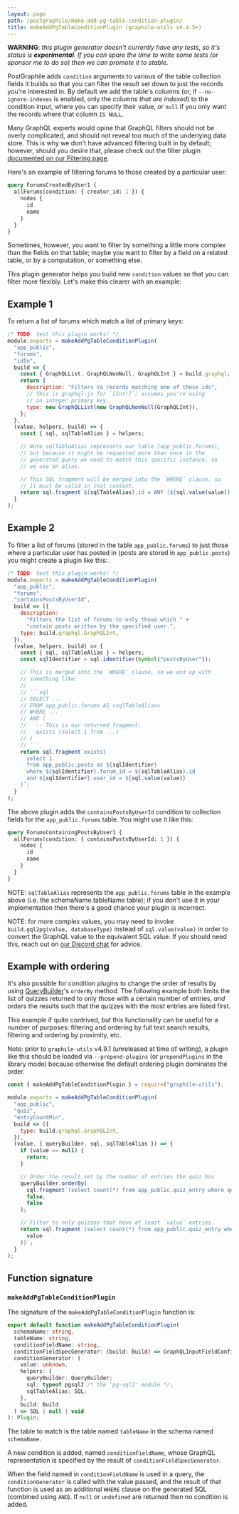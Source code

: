 ```yaml
---
layout: page
path: /postgraphile/make-add-pg-table-condition-plugin/
title: makeAddPgTableConditionPlugin (graphile-utils v4.4.5+)
---
```


**WARNING**: _this plugin generator doesn't currently have any tests, so it's
status is **experimental**. If you can spare the time to write some tests (or
sponsor me to do so) then we can promote it to stable._

PostGraphile adds `condition` arguments to various of the table collection
fields it builds so that you can filter the result set down to just the records
you're interested in. By default we add the table's columns (or, if
`--no-ignore-indexes` is enabled, only the columns _that are indexed_) to the
condition input, where you can specify their value, or `null` if you only want
the records where that column `IS NULL`.

Many GraphQL experts would opine that GraphQL filters should not be overly
complicated, and should not reveal too much of the underlying data store. This
is why we don't have advanced filtering built in by default; however, should you
desire that, please check out the filter plugin
[documented on our Filtering page](/postgraphile/filtering/).

Here's an example of filtering forums to those created by a particular user:

```graphql
query ForumsCreatedByUser1 {
  allForums(condition: { creator_id: 1 }) {
    nodes {
      id
      name
    }
  }
}
```

Sometimes, however, you want to filter by something a little more complex than
the fields on that table; maybe you want to filter by a field on a related
table, or by a computation, or something else.

This plugin generator helps you build new `condition` values so that you can
filter more flexibly. Let's make this clearer with an example:

## Example 1

To return a list of forums which match a list of primary keys:

```js
/* TODO: test this plugin works! */
module.exports = makeAddPgTableConditionPlugin(
  "app_public",
  "forums",
  "idIn",
  build => {
    const { GraphQLList, GraphQLNonNull, GraphQLInt } = build.graphql;
    return {
      description: "Filters to records matching one of these ids",
      // This is graphql-js for `[Int!]`; assumes you're using
      // an integer primary key.
      type: new GraphQLList(new GraphQLNonNull(GraphQLInt)),
    };
  },
  (value, helpers, build) => {
    const { sql, sqlTableAlias } = helpers;

    // Note sqlTableAlias represents our table (app_public.forums),
    // but because it might be requested more than once in the
    // generated query we need to match this specific instance, so
    // we use an alias.

    // This SQL fragment will be merged into the `WHERE` clause, so
    // it must be valid in that context.
    return sql.fragment`${sqlTableAlias}.id = ANY (${sql.value(value)}::int[])`;
  }
);
```

## Example 2

To filter a list of forums (stored in the table `app_public.forums`) to just
those where a particular user has posted in (posts are stored in
`app_public.posts`) you might create a plugin like this:

````js
/* TODO: test this plugin works! */
module.exports = makeAddPgTableConditionPlugin(
  "app_public",
  "forums",
  "containsPostsByUserId",
  build => ({
    description:
      "Filters the list of forums to only those which " +
      "contain posts written by the specified user.",
    type: build.graphql.GraphQLInt,
  }),
  (value, helpers, build) => {
    const { sql, sqlTableAlias } = helpers;
    const sqlIdentifier = sql.identifier(Symbol("postsByUser"));

    // This is merged into the `WHERE` clause, so we end up with
    // something like:
    //
    // ```sql
    // SELECT ...
    // FROM app_public.forums AS <sqlTableAlias>
    // WHERE ...
    // AND (
    //   -- This is our returned fragment:
    //   exists (select 1 from ...)
    // )
    // ```
    return sql.fragment`exists(
      select 1
      from app_public.posts as ${sqlIdentifier}
      where ${sqlIdentifier}.forum_id = ${sqlTableAlias}.id
      and ${sqlIdentifier}.user_id = ${sql.value(value)}
    )`;
  }
);
````

The above plugin adds the `containsPostsByUserId` condition to collection fields
for the `app_public.forums` table. You might use it like this:

```graphql
query ForumsContainingPostsByUser1 {
  allForums(condition: { containsPostsByUserId: 1 }) {
    nodes {
      id
      name
    }
  }
}
```

NOTE: `sqlTableAlias` represents the `app_public.forums` table in the example
above (i.e. the schemaName.tableName table); if you don't use it in your
implementation then there's a good chance your plugin is incorrect.

NOTE: for more complex values, you may need to invoke
`build.gql2pg(value, databaseType)` instead of `sql.value(value)` in order to
convert the GraphQL value to the equivalent SQL value. If you should need this,
reach out on [our Discord chat](https://discord.gg/graphile) for advice.

## Example with ordering

It's also possible for condition plugins to change the order of results by using
[QueryBuilder](/postgraphile/make-extend-schema-plugin/#querybuilder)'s
`orderBy` method. The following example both limits the list of quizzes returned
to only those with a certain number of entries, _and_ orders the results such
that the quizzes with the most entries are listed first.

This example if quite contrived, but this functionality can be useful for a
number of purposes: filtering and ordering by full text search results,
filtering and ordering by proximity, etc.

Note: prior to `graphile-utils` v4.9.1 (unreleased at time of writing), a plugin
like this should be loaded via `--prepend-plugins` (or `prependPlugins` in the
library mode) because otherwise the default ordering plugin dominates the order.

```js
const { makeAddPgTableConditionPlugin } = require("graphile-utils");

module.exports = makeAddPgTableConditionPlugin(
  "app_public",
  "quiz",
  "entryCountMin",
  build => ({
    type: build.graphql.GraphQLInt,
  }),
  (value, { queryBuilder, sql, sqlTableAlias }) => {
    if (value == null) {
      return;
    }

    // Order the result set by the number of entries the quiz has
    queryBuilder.orderBy(
      sql.fragment`(select count(*) from app_public.quiz_entry where quiz_entry.quiz_id = ${sqlTableAlias}.id)`,
      false,
      false
    );

    // Filter to only quizzes that have at least `value` entries.
    return sql.fragment`(select count(*) from app_public.quiz_entry where quiz_entry.quiz_id = ${sqlTableAlias}.id) >= ${sql.value(
      value
    )}`;
  }
);
```

## Function signature

### `makeAddPgTableConditionPlugin`

The signature of the `makeAddPgTableConditionPlugin` function is:

```ts
export default function makeAddPgTableConditionPlugin(
  schemaName: string,
  tableName: string,
  conditionFieldName: string,
  conditionFieldSpecGenerator: (build: Build) => GraphQLInputFieldConfig,
  conditionGenerator: (
    value: unknown,
    helpers: {
      queryBuilder: QueryBuilder;
      sql: typeof pgsql2 /* the 'pg-sql2' module */;
      sqlTableAlias: SQL;
    },
    build: Build
  ) => SQL | null | void
): Plugin;
```

The table to match is the table named `tableName` in the schema named
`schemaName`.

A new condition is added, named `conditionFieldName`, whose GraphQL
representation is specified by the result of `conditionFieldSpecGenerator`.

When the field named in `conditionFieldName` is used in a query, the
`conditionGenerator` is called with the value passed, and the result of that
function is used as an additional `WHERE` clause on the generated SQL (combined
using `AND`). If `null` or `undefined` are returned then no condition is added.
